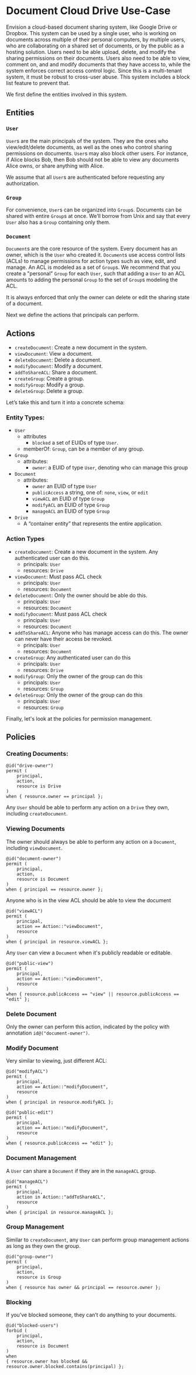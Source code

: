 # Document Cloud Drive Use-Case

Envision a cloud-based document sharing system, like Google Drive or Dropbox. This system can be used by a single user, who is working on documents across multiple of their personal computers, by multiple users, who are collaborating on a shared set of documents, or by the public as a hosting solution. Users need to be able upload, delete, and modify the sharing permissions on their documents. Users also need to be able to view, comment on, and and modify documents that they have access to, while the system enforces correct access control logic. Since this is a multi-tenant system, it must be robust to cross-user abuse. This system includes a block list feature to prevent that.

We first define the entities involved in this system.
## Entities

### `User`
`User`s are the main principals of the system. They are the ones who view/edit/delete documents, as well as the ones who control sharing permissions on documents. `User`s may also block other users. For instance, if Alice blocks Bob, then Bob should not be able to view any documents Alice owns, or share anything with Alice.

We assume that all `User`s are authenticated before requesting any authorization.

### `Group`
For convenience, `User`s can be organized into `Group`s. Documents can be shared with entire `Group`s at once. We’ll borrow from Unix and say that every `User` also has a `Group` containing only them.

### `Document`

`Document`s are the core resource of the system. Every document has an owner, which is the `User` who created it. `Document`s use access control lists (ACLs) to manage permissions for action types such as view, edit, and manage.
An ACL is modeled as a set of `Group`s. We recommend that you create a "personal" `Group` for each `User`, such that adding a `User` to an ACL amounts to adding the personal `Group` to the set of `Group`s modeling the ACL.

It is always enforced that only the owner can delete or edit the sharing state of a document.

Next we define the actions that principals can perform.

## Actions

* `createDocument`: Create a new document in the system.
* `viewDocument`: View a document.
* `deleteDocument`: Delete a document.
* `modifyDocument`: Modify a document.
* `addToShareACL`: Share a document.
* `createGroup`: Create a group.
* `modifyGroup`: Modify a group.
* `deleteGroup`: Delete a group.


Let’s take this and turn it into a concrete schema:

### Entity Types:

* `User`
    * attributes
        * `blocked` a set of EUIDs of type `User`.
    * memberOf: `Group`, can be a member of any group. 
* `Group`
    * attributes:
        * `owner`: a EUID of type `User`, denoting who can manage this group
* `Document`
    * attributes:
        * `owner` an EUID of type `User`
        * `publicAccess` a string, one of: `none`, `view`, or `edit`
        * `viewACL` an EUID of type `Group`
        * `modifyACL` an EUID of type `Group`
        * `manageACL` an EUID of type `Group`
* `Drive`
    * A “container entity” that represents the entire application.

### Action Types

* `createDocument`: Create a new document in the system. Any authenticated user can do this.
    * principals: `User`
    * resources: `Drive`
* `viewDocument`: Must pass ACL check
    * principals: `User`
    * resources: `Document`
* `deleteDocument`: Only the owner should be able do this.
    * principals: `User`
    * resources: `Document`
* `modifyDocument`: Must pass ACL check
    * principals: `User`
    * resources: `Document`
* `addToShareACL`: Anyone who has manage access can do this. The owner can never have their access be revoked.
    * principals: `User`
    * resources: `Document`
* `createGroup`: Any authenticated user can do this
    * principals: `User`
    * resources: `Drive`
* `modifyGroup`: Only the owner of the group can do this
    * principals: `User`
    * resources: `Group`
* `deleteGroup`: Only the owner of the group can do this
    * principals: `User`
    * resources: `Group`


Finally, let's look at the policies for permission management.
## Policies

### Creating Documents:


```
@id("drive-owner")
permit (
    principal,
    action,
    resource is Drive
)
when { resource.owner == principal };
```

Any `User` should be able to perform any action on a `Drive` they own, including `createDocument`.

### Viewing Documents

The owner should always be able to perform any action on a `Document`, including `viewDocument`.
```
@id("document-owner")
permit (
    principal,
    action,
    resource is Document
)
when { principal == resource.owner };
```

Anyone who is in the view ACL should be able to view the document

```
@id("viewACL")
permit (
    principal,
    action == Action::"viewDocument",
    resource
)
when { principal in resource.viewACL };
```

Any `User` can view a `Document` when it's publicly readable or editable.

```
@id("public-view")
permit (
    principal,
    action == Action::"viewDocument",
    resource
)
when { resource.publicAccess == "view" || resource.publicAccess == "edit" };
```

### Delete Document

Only the owner can perform this action, indicated by the policy with annotation `id@("document-owner")`.

### Modify Document

Very similar to viewing, just different ACL:

```
@id("modifyACL")
permit (
    principal,
    action == Action::"modifyDocument",
    resource
)
when { principal in resource.modifyACL };

@id("public-edit")
permit (
    principal,
    action == Action::"modifyDocument",
    resource
)
when { resource.publicAccess == "edit" };
```

### Document Management

A `User` can share a `Document` if they are in the `manageACL` group.
```
@id("manageACL")
permit (
    principal,
    action in Action::"addToShareACL",
    resource
)
when { principal in resource.manageACL };
```

### Group Management

Similar to `createDocument`, any `User` can perform group management actions as long as they own the group.
```
@id("group-owner")
permit (
    principal,
    action,
    resource is Group
)
when { resource has owner && principal == resource.owner };
```

### Blocking

If you’ve blocked someone, they can’t do anything to your documents.

```
@id("blocked-users")
forbid (
    principal,
    action,
    resource is Document
)
when
{ resource.owner has blocked && resource.owner.blocked.contains(principal) };
```